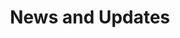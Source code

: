 ---
title: News and Updates 
description: 
menu:
  main:
    name: News and Updates
    weight: 3
resources:
  - src: thisisengineering-BYYz-5LdxaM-unsplash.jpg
    name: header
options:
  hideSubscribeForm: false
  header: mini
  navbar: navbar navbar-expand-lg bg-white fixed-top font-weight-bold
cta:
  - label: 'Subscribe by email&nbsp;&nbsp;<i class="fa fa-envelope" aria-hidden="true"></i>'
    url: '#subscribe'
    classes: btn-success font-weight-bold text-uppercase btn-md text-dark
  # - label: Add to RSS reader&nbsp;&nbsp;<i class="fa fa-rss" aria-hidden="true"></i>
  #   url: /post/index.xml
  #   classes: btn-warning text-dark font-weight-bold text-uppercase
---